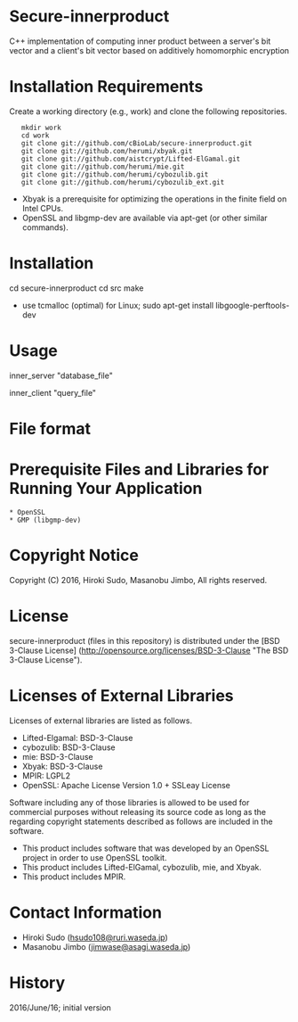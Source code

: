 # **Secure-innerproduct**

C++ implementation of computing inner product between a server's bit vector and a client's bit vector based on additively homomorphic encryption

# Installation Requirements

Create a working directory (e.g., work) and clone the following repositories.

       mkdir work
       cd work
       git clone git://github.com/cBioLab/secure-innerproduct.git
       git clone git://github.com/herumi/xbyak.git
       git clone git://github.com/aistcrypt/Lifted-ElGamal.git
       git clone git://github.com/herumi/mie.git
       git clone git://github.com/herumi/cybozulib.git
       git clone git://github.com/herumi/cybozulib_ext.git

* Xbyak is a prerequisite for optimizing the operations in the finite field on Intel CPUs.
* OpenSSL and libgmp-dev are available via apt-get (or other similar commands).

# Installation
cd secure-innerproduct
cd src
make

* use tcmalloc (optimal) for Linux; sudo apt-get install libgoogle-perftools-dev

# Usage
inner_server "database_file"

inner_client "query_file"

# File format

# Prerequisite Files and Libraries for Running Your Application
	* OpenSSL
	* GMP (libgmp-dev)

# Copyright Notice

Copyright (C) 2016, Hiroki Sudo, Masanobu Jimbo, 
All rights reserved.

# License

secure-innerproduct (files in this repository) is distributed under the [BSD 3-Clause License] (http://opensource.org/licenses/BSD-3-Clause "The BSD 3-Clause License").

# Licenses of External Libraries

Licenses of external libraries are listed as follows.

* Lifted-Elgamal: BSD-3-Clause
* cybozulib: BSD-3-Clause
* mie: BSD-3-Clause
* Xbyak: BSD-3-Clause
* MPIR: LGPL2
* OpenSSL: Apache License Version 1.0 + SSLeay License

Software including any of those libraries is allowed to be used for commercial purposes without releasing its source code as long as the regarding copyright statements described as follows are included in the software.

* This product includes software that was developed by an OpenSSL project in order to use OpenSSL toolkit.
* This product includes Lifted-ElGamal, cybozulib, mie, and Xbyak.
* This product includes MPIR.

# Contact Information

* Hiroki Sudo (hsudo108@ruri.waseda.jp)
* Masanobu Jimbo (jimwase@asagi.waseda.jp)

# History

2016/June/16; initial version
